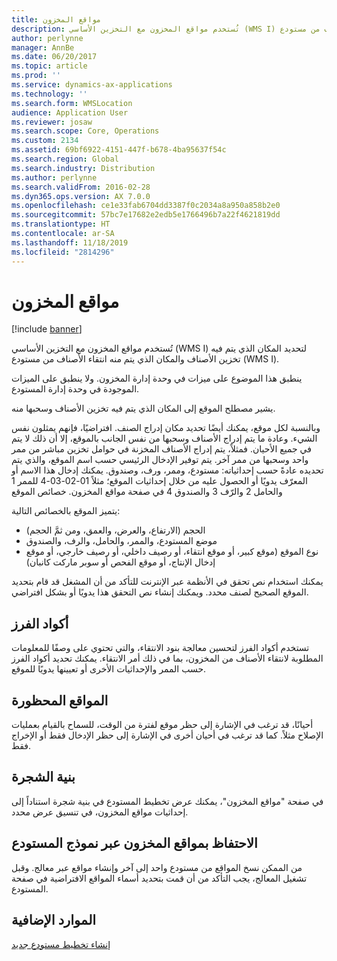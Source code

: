 ```yaml
---
title: مواقع المخزون
description: تُستخدم مواقع المخزون مع التخزين الأساسي (WMS I) لتحديد المكان الذي يتم فيه تخزين الأصناف والمكان الذي يتم منه انتقاء الأصناف من مستودع (WMS I).
author: perlynne
manager: AnnBe
ms.date: 06/20/2017
ms.topic: article
ms.prod: ''
ms.service: dynamics-ax-applications
ms.technology: ''
ms.search.form: WMSLocation
audience: Application User
ms.reviewer: josaw
ms.search.scope: Core, Operations
ms.custom: 2134
ms.assetid: 69bf6922-4151-447f-b678-4ba95637f54c
ms.search.region: Global
ms.search.industry: Distribution
ms.author: perlynne
ms.search.validFrom: 2016-02-28
ms.dyn365.ops.version: AX 7.0.0
ms.openlocfilehash: ce1e33fab6704dd3387f0c2034a8a950a858b2e0
ms.sourcegitcommit: 57bc7e17682e2edb5e1766496b7a22f4621819dd
ms.translationtype: HT
ms.contentlocale: ar-SA
ms.lasthandoff: 11/18/2019
ms.locfileid: "2814296"
---
```

# <a name="inventory-locations"></a>مواقع المخزون

[!include [banner](../includes/banner.md)]

تُستخدم مواقع المخزون مع التخزين الأساسي (WMS I) لتحديد المكان الذي يتم فيه تخزين الأصناف والمكان الذي يتم منه انتقاء الأصناف من مستودع (WMS I).

ينطبق هذا الموضوع على ميزات في وحدة إدارة المخزون. ولا ينطبق على الميزات الموجودة في وحدة إدارة المستودع.

يشير مصطلح الموقع إلى المكان الذي يتم فيه تخزين الأصناف وسحبها منه.

وبالنسبة لكل موقع، يمكنك أيضًا تحديد مكان إدراج الصنف. افتراضيًا، فإنهم يمثلون نفس الشيء. وعادة ما يتم إدراج الأصناف وسحبها من نفس الجانب بالموقع، إلا أن ذلك لا يتم في جميع الأحيان. فمثلاً، يتم إدراج الأصناف المخزنة في حوامل تخزين مباشر من ممر واحد وسحبها من ممر آخر. يتم توفير الإدخال الرئيسي حسب اسم الموقع، والذي يتم تحديده عادةً حسب إحداثياته: مستودع، وممر، ورف، وصندوق. يمكنك إدخال هذا الاسم أو المعرّف يدويًا أو الحصول عليه من خلال إحداثيات الموقع؛ مثلاً 01-02-03-4 للممر 1 والحامل 2 والرّف 3 والصندوق 4 في صفحة مواقع المخزون.
خصائص الموقع

يتميز الموقع بالخصائص التالية:
-   الحجم (الارتفاع، والعرض، والعمق، ومن ثمَّ الحجم)
-   موضع المستودع، والممر، والحامل، والرف، والصندوق
-   نوع الموقع (موقع كبير، أو موقع انتقاء، أو رصيف داخلي، أو رصيف خارجي، أو موقع إدخال الإنتاج، أو موقع الفحص أو سوبر ماركت كانبان)

يمكنك استخدام نص تحقق في الأنظمة عبر الإنترنت للتأكد من أن المشغل قد قام بتحديد الموقع الصحيح لصنف محدد. ويمكنك إنشاء نص التحقق هذا يدويًا أو بشكل افتراضي.

## <a name="sort-codes"></a>أكواد الفرز
تستخدم أكواد الفرز لتحسين معالجة بنود الانتقاء، والتي تحتوي على وصفًا للمعلومات المطلوبة لانتقاء الأصناف من المخزون، بما في ذلك أمر الانتقاء. يمكنك تحديد أكواد الفرز حسب الممر والإحداثيات الأخرى أو تعيينها يدويًا للموقع.

## <a name="blocked-locations"></a>المواقع المحظورة
أحيانًا، قد ترغب في الإشارة إلى حظر موقع لفترة من الوقت، للسماح بالقيام بعمليات الإصلاح مثلاً. كما قد ترغب في أحيان أخرى في الإشارة إلى حظر الإدخال فقط أو الإخراج فقط.

## <a name="tree-structure"></a>بنية الشجرة

في صفحة "مواقع المخزون"، يمكنك عرض تخطيط المستودع في بنية شجرة استناداً إلى إحداثيات مواقع المخزون، في تنسيق عرض محدد.

## <a name="maintain-inventory-locations-via-the-warehouse-form"></a>الاحتفاظ بمواقع المخزون عبر نموذج المستودع

من الممكن نسخ المواقع من مستودع واحد إلى آخر وإنشاء مواقع عبر معالج. وقبل تشغيل المعالج، يجب التأكد من أن قمت بتحديد أسماء المواقع الافتراضية في صفحة المستودع.



<a name="additional-resources"></a>الموارد الإضافية
--------

[إنشاء تخطيط مستودع جديد](tasks/create-new-warehouse-layout.md)
